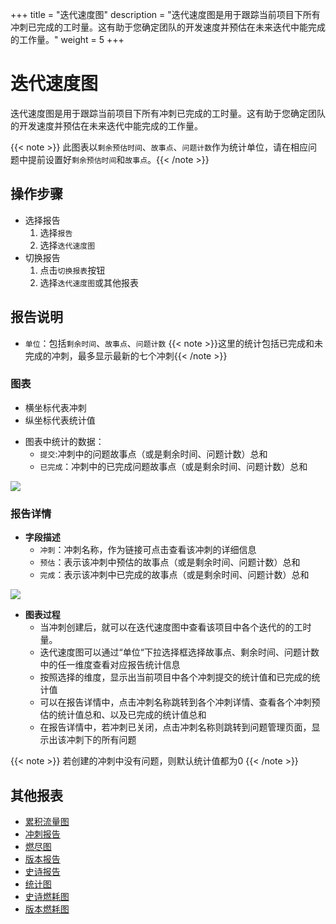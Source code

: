 +++
title = "迭代速度图"
description = "迭代速度图是用于跟踪当前项目下所有冲刺已完成的工时量。这有助于您确定团队的开发速度并预估在未来迭代中能完成的工作量。"
weight = 5
+++

# 迭代速度图

迭代速度图是用于跟踪当前项目下所有冲刺已完成的工时量。这有助于您确定团队的开发速度并预估在未来迭代中能完成的工作量。

 {{< note >}} 此图表以`剩余预估时间`、`故事点`、`问题计数`作为统计单位，请在相应问题中提前设置好`剩余预估时间`和`故事点`。{{< /note >}}

## 操作步骤

* 选择报告
    1. 选择`报告`
    2. 选择`迭代速度图`
* 切换报告
    1. 点击`切换报表`按钮
    2. 选择`迭代速度图`或其他报表

## 报告说明
* `单位`：包括`剩余时间`、`故事点`、`问题计数`
    {{< note >}}这里的统计包括已完成和未完成的冲刺，最多显示最新的七个冲刺{{< /note >}}

### 图表
* 横坐标代表冲刺
* 纵坐标代表统计值
- 图表中统计的数据：
    - `提交`:冲刺中的问题故事点（或是剩余时间、问题计数）总和
    - `已完成`：冲刺中的已完成问题故事点（或是剩余时间、问题计数）总和   

![](/docs/user-guide/report/image/iterative.png)

### 报告详情

- **字段描述**
    - `冲刺`：冲刺名称，作为链接可点击查看该冲刺的详细信息
    - `预估`：表示该冲刺中预估的故事点（或是剩余时间、问题计数）总和
    - `完成`：表示该冲刺中已完成的故事点（或是剩余时间、问题计数）总和  

![](/docs/user-guide/report/image/iterative2.png)

- **图表过程**
    - 当冲刺创建后，就可以在迭代速度图中查看该项目中各个迭代的的工时量。
    - 迭代速度图可以通过“单位“下拉选择框选择故事点、剩余时间、问题计数中的任一维度查看对应报告统计信息
    - 按照选择的维度，显示出当前项目中各个冲刺提交的统计值和已完成的统计值
    - 可以在报告详情中，点击冲刺名称跳转到各个冲刺详情、查看各个冲刺预估的统计值总和、以及已完成的统计值总和
    - 在报告详情中，若冲刺已关闭，点击冲刺名称则跳转到问题管理页面，显示出该冲刺下的所有问题

 {{< note >}}
 若创建的冲刺中没有问题，则默认统计值都为0
 {{< /note >}}

## 其他报表

- [累积流量图](../cumulative-flow)
- [冲刺报告](../sprint)
- [燃尽图](../burn-down)
- [版本报告](../version-report)
- [史诗报告](../epic-report)
- [统计图](../statistical)
- [史诗燃耗图](../epicburndown)
- [版本燃耗图](../versionburndown)